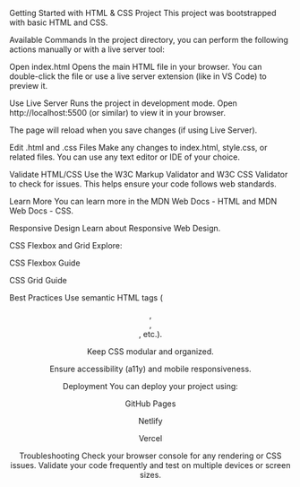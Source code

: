 Getting Started with HTML & CSS Project
This project was bootstrapped with basic HTML and CSS.

Available Commands
In the project directory, you can perform the following actions manually or with a live server tool:

Open index.html
Opens the main HTML file in your browser.
You can double-click the file or use a live server extension (like in VS Code) to preview it.

Use Live Server
Runs the project in development mode.
Open http://localhost:5500 (or similar) to view it in your browser.

The page will reload when you save changes (if using Live Server).

Edit .html and .css Files
Make any changes to index.html, style.css, or related files.
You can use any text editor or IDE of your choice.

Validate HTML/CSS
Use the W3C Markup Validator and W3C CSS Validator to check for issues.
This helps ensure your code follows web standards.

Learn More
You can learn more in the MDN Web Docs - HTML and MDN Web Docs - CSS.

Responsive Design
Learn about Responsive Web Design.

CSS Flexbox and Grid
Explore:

CSS Flexbox Guide

CSS Grid Guide

Best Practices
Use semantic HTML tags (<header>, <main>, <footer>, etc.).

Keep CSS modular and organized.

Ensure accessibility (a11y) and mobile responsiveness.

Deployment
You can deploy your project using:

GitHub Pages

Netlify

Vercel

Troubleshooting
Check your browser console for any rendering or CSS issues.
Validate your code frequently and test on multiple devices or screen sizes.
